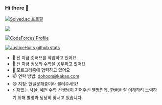 ### Hi there 👋

[![Solved.ac
프로필](http://mazassumnida.wtf/api/v2/generate_badge?boj=dohoon)](https://solved.ac/dohoon/)

[![](https://run.kaist.ac.kr/badges/codeforces/hgmhc.svg)](https://codeforces.com/profile/hgmhc)

[![CodeForces Profile](http://cf.leed.at?id=justice_hui)](https://codeforces.com/profile/justice_hui)

[![JusticeHui's github stats](https://github-readme-stats.vercel.app/api?username=justiceHui&show_icons=true&hide_border=true)](https://github.com/justiceHui)

- 🔭 전 지금 깃허브를 작업하고 있어요
- 🌱 전 지금 정보와 수학을 공부하고 있어요
- 👯 모르고리즘에 협력하고 있어요
- 📫 연락 방법: dohoon@kakao.com
- 😄 지칭: 한글문해충이라 불러주세요!
- ⚡ 재밌는 사실: 예전 수학 선생님이 지어주신 별명인데, 한글을 잘 이해하려 노력하기 위해 별명과 당당히 맞서고 있습니다.
